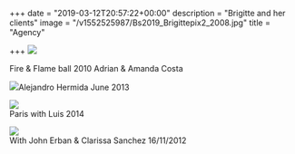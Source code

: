 +++
date = "2019-03-12T20:57:22+00:00"
description = "Brigitte and her clients"
image = "/v1552525987/Bs2019_Brigittepix2_2008.jpg"
title = "Agency"

+++
![](https://res.cloudinary.com/paris-tango/image/upload/v1552984527/F_F-2010_A_A_teaching.jpg)

Fire & Flame ball 2010 Adrian & Amanda Costa

![](https://res.cloudinary.com/paris-tango/image/upload/v1552984527/June_2013Ws_with_Alejandro_Hermida.jpg)Alejandro Hermida June 2013

![](https://res.cloudinary.com/paris-tango/image/upload/v1552984715/Paris_with_Luis_Aug_2014.jpg)  
Paris with Luis 2014

![](https://res.cloudinary.com/paris-tango/image/upload/v1552984716/with_John_Clarissa_16112012.jpg)  
With John Erban & Clarissa Sanchez 16/11/2012